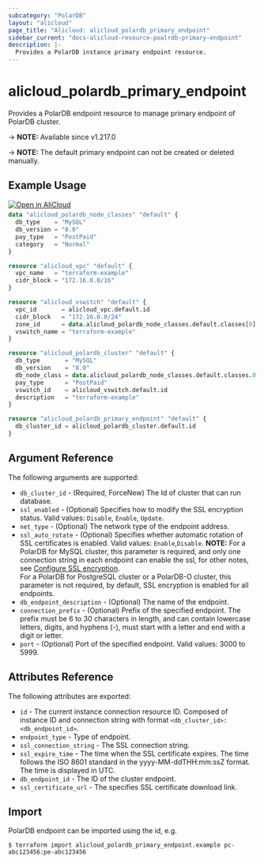 ```yaml
---
subcategory: "PolarDB"
layout: "alicloud"
page_title: "Alicloud: alicloud_polardb_primary_endpoint"
sidebar_current: "docs-alicloud-resource-poalrdb-primary-endpoint"
description: |-
  Provides a PolarDB instance primary endpoint resource.
---
```


# alicloud_polardb_primary_endpoint

Provides a PolarDB endpoint resource to manage primary endpoint of PolarDB cluster.

-> **NOTE:** Available since v1.217.0

-> **NOTE:** The default primary endpoint can not be created or deleted manually.

## Example Usage

<div style="display: block;margin-bottom: 40px;"><div class="oics-button" style="float: right;position: absolute;margin-bottom: 10px;">
  <a href="https://api.aliyun.com/terraform?resource=alicloud_polardb_primary_endpoint&exampleId=e93f964a-cc19-b51f-a6d8-afbb1678e21207d77af3&activeTab=example&spm=docs.r.polardb_primary_endpoint.0.e93f964acc&intl_lang=EN_US" target="_blank">
    <img alt="Open in AliCloud" src="https://img.alicdn.com/imgextra/i1/O1CN01hjjqXv1uYUlY56FyX_!!6000000006049-55-tps-254-36.svg" style="max-height: 44px; max-width: 100%;">
  </a>
</div></div>

```terraform
data "alicloud_polardb_node_classes" "default" {
  db_type    = "MySQL"
  db_version = "8.0"
  pay_type   = "PostPaid"
  category   = "Normal"
}

resource "alicloud_vpc" "default" {
  vpc_name   = "terraform-example"
  cidr_block = "172.16.0.0/16"
}

resource "alicloud_vswitch" "default" {
  vpc_id       = alicloud_vpc.default.id
  cidr_block   = "172.16.0.0/24"
  zone_id      = data.alicloud_polardb_node_classes.default.classes[0].zone_id
  vswitch_name = "terraform-example"
}

resource "alicloud_polardb_cluster" "default" {
  db_type       = "MySQL"
  db_version    = "8.0"
  db_node_class = data.alicloud_polardb_node_classes.default.classes.0.supported_engines.0.available_resources.0.db_node_class
  pay_type      = "PostPaid"
  vswitch_id    = alicloud_vswitch.default.id
  description   = "terraform-example"
}

resource "alicloud_polardb_primary_endpoint" "default" {
  db_cluster_id = alicloud_polardb_cluster.default.id
}
```

## Argument Reference

The following arguments are supported:

* `db_cluster_id` - (Required, ForceNew) The Id of cluster that can run database.
* `ssl_enabled` - (Optional) Specifies how to modify the SSL encryption status. Valid values: `Disable`, `Enable`, `Update`.
* `net_type` - (Optional) The network type of the endpoint address.
* `ssl_auto_rotate` - (Optional) Specifies whether automatic rotation of SSL certificates is enabled. Valid values: `Enable`,`Disable`.
  **NOTE:** For a PolarDB for MySQL cluster, this parameter is required, and only one connection string in each endpoint can enable the ssl, for other notes, see [Configure SSL encryption](https://www.alibabacloud.com/help/doc-detail/153182.htm).  
  For a PolarDB for PostgreSQL cluster or a PolarDB-O cluster, this parameter is not required, by default, SSL encryption is enabled for all endpoints.
* `db_endpoint_description` - (Optional) The name of the endpoint.
* `connection_prefix` - (Optional) Prefix of the specified endpoint. The prefix must be 6 to 30 characters in length, and can contain lowercase letters, digits, and hyphens (-), must start with a letter and end with a digit or letter.
* `port` - (Optional) Port of the specified endpoint. Valid values: 3000 to 5999.

## Attributes Reference

The following attributes are exported:

* `id` - The current instance connection resource ID. Composed of instance ID and connection string with format `<db_cluster_id>:<db_endpoint_id>`.
* `endpoint_type` - Type of endpoint.
* `ssl_connection_string` - The SSL connection string.
* `ssl_expire_time` - The time when the SSL certificate expires. The time follows the ISO 8601 standard in the yyyy-MM-ddTHH:mm:ssZ format. The time is displayed in UTC.
* `db_endpoint_id` - The ID of the cluster endpoint.
* `ssl_certificate_url` - The specifies SSL certificate download link.

## Import

PolarDB endpoint can be imported using the id, e.g.

```shell
$ terraform import alicloud_polardb_primary_endpoint.example pc-abc123456:pe-abc123456
```
